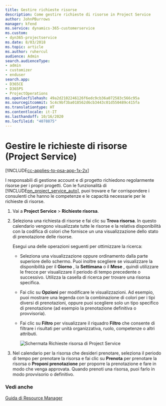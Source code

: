```yaml
---
title: Gestire richieste risorse
description: Come gestire richieste di risorse in Project Service
author: JohnPBurrows
manager: kfend
ms.service: dynamics-365-customerservice
ms.custom:
- dyn365-projectservice
ms.date: 8/03/2018
ms.topic: article
ms.author: ruhercul
audience: Admin
search.audienceType:
- admin
- customizer
- enduser
search.app:
- D365CE
- D365PS
- ProjectOperations
ms.openlocfilehash: 49a2d2102246126f6edc9cb36a072583c566c95a
ms.sourcegitcommit: 5c4c9bf3ba018562d6cb3443c01d550489c415fa
ms.translationtype: HT
ms.contentlocale: it-IT
ms.lasthandoff: 10/16/2020
ms.locfileid: "4078875"
---
```

# <a name="manage-resource-requests-project-service"></a>Gestire le richieste di risorse (Project Service)

[!INCLUDE[cc-applies-to-psa-app-1x-2x](../includes/cc-applies-to-psa-app-1x-2x.md)]

I responsabili di gestione account e di progetto richiedono regolarmente risorse per i propri progetti. Con le funzionalità di [!INCLUDE[pn_project_service_auto](../includes/pn-project-service-auto.md)], puoi trovare e far corrispondere i consulenti che hanno le competenze e le capacità necessarie per le richieste di risorse.  
  
1. Vai a **Project Service** > **Richieste risorsa**.  
  
2. Seleziona una richiesta di risorse e fai clic su **Trova risorsa**. In questo calendario vengono visualizzate tutte le risorse e la relativa disponibilità con la codifica di colori che fornisce un una visualizzazione dello stato di prenotazione delle risorse.  
  
    Esegui una delle operazioni seguenti per ottimizzare la ricerca:  
  
   -   Seleziona una visualizzazione oppure ordinamento dalla parte superiore dello schermo. Puoi inoltre scegliere se visualizzare la disponibilità per il **Giorno** , la **Settimana** o il **Mese** , quindi utilizzare le frecce per visualizzare il periodo di tempo precedente o successivo. Utilizza la casella di ricerca per trovare una risorsa specifica.  
  
   -   Fai clic su **Opzioni** per modificare le visualizzazioni. Ad esempio, puoi mostrare una legenda con la combinazione di colori per i tipi diversi di prenotazioni, oppure puoi scegliere solo un tipo specifico di prenotazione (ad esempio la prenotazione definitiva o provvisoria).  
  
   -   Fai clic su **Filtro** per visualizzare il riquadro **Filtro** che consente di filtrare i risultati per unità organizzativa, ruolo, competenze o altri attributi.  
  
       ![Schermata Richieste risorsa di Project Service](../psa/media/project-service-resource-request-screen.png "Schermata Richieste risorsa di Project Service")  
  
3. Nel calendario per la risorsa che desideri prenotare, seleziona il periodo di tempo per prenotare la risorsa e fai clic su **Prenota** per prenotare la risorsa o **Proponi prenotazione** per proporre la prenotazione e fare in modo che venga approvata. Quando prenoti una risorsa, puoi farlo in modo provvisorio o definitivo.  
  
### <a name="see-also"></a>Vedi anche  
 [Guida di Resource Manager](../psa/resource-manager-guide.md)
